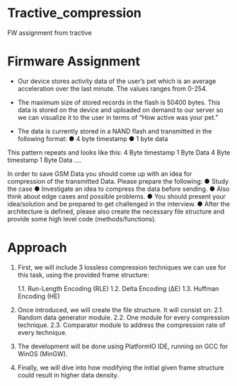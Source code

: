 # Tractive_compression
FW assignment from tractive

# Firmware Assignment
* Our device stores activity data of the user’s pet which is an average acceleration over the last minute. The values ranges from 0-254.

* The maximum size of stored records in the flash is 50400 bytes.
This data is stored on the device and uploaded on demand to our server so we can visualize it
to the user in terms of “How active was your pet.”

* The data is currently stored in a NAND flash and transmitted in the following format:
● 4 byte timestamp
● 1 byte data

This pattern repeats and looks like this:
4 Byte timestamp 1 Byte Data
4 Byte timestamp 1 Byte Data
....

In order to save GSM Data you should come up with an idea for compression of the transmitted Data.
Please prepare the following:
● Study the case
● Investigate an idea to compress the data before sending.
● Also think about edge cases and possible problems.
● You should present your idea/solution and be prepared to get challenged in the
interview.
● After the architecture is defined, please also create the necessary file structure and
provide some high level code (methods/functions).

# Approach
1. First, we will include 3 lossless compression techniques we can use for this task, using the provided frame structure:

	1.1. Run-Length Encoding (RLE)
	1.2. Delta Encoding (ΔE)
	1.3. Huffman Encoding (HE)

2. Once introduced, we will create the file structure. It will consist on:
	2.1. Random data generator module.
	2.2. One module for every compression technique.
	2.3. Comparator module to address the compression rate of every technique.
	
3. The development will be done using PlatformIO IDE, running on GCC for WinOS (MinGW).

4. Finally, we will dive into how modifying the initial given frame structure could result in higher data density.